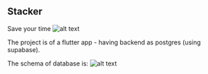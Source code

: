 ## Stacker
Save your time
![alt text]('Stacker%20(1).png')


The project is of a flutter app - having backend as postgres (using supabase).


The schema of database is:
![alt text]('https://imgur.com/oOKYyMi')
